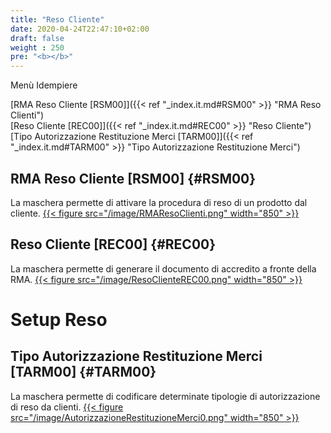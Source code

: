 ```yaml
---
title: "Reso Cliente"
date: 2020-04-24T22:47:10+02:00
draft: false
weight : 250
pre: "<b></b>"
---
```


Menù Idempiere

[RMA Reso Cliente [RSM00]]({{< ref "_index.it.md#RSM00" >}} "RMA Reso Clienti") <br>
[Reso Cliente [REC00]]({{< ref "_index.it.md#REC00" >}} "Reso Cliente") <br>
[Tipo Autorizzazione Restituzione Merci [TARM00]]({{< ref "_index.it.md#TARM00" >}} "Tipo Autorizzazione Restituzione Merci") <br>


## RMA Reso Cliente [RSM00] {#RSM00}
La maschera permette di attivare la procedura di reso di un prodotto dal cliente.
[{{< figure src="/image/RMAResoClienti.png"  width="850"  >}}](/image/RMAResoClienti.png)
## Reso Cliente [REC00] {#REC00}
La maschera permette di generare il documento di accredito a fronte della RMA.
[{{< figure src="/image/ResoClienteREC00.png"  width="850"  >}}](/image/ResoClienteREC00.png)
# Setup Reso
## Tipo Autorizzazione Restituzione Merci [TARM00] {#TARM00}
La maschera permette di codificare determinate tipologie di autorizzazione di reso da clienti.
[{{< figure src="/image/AutorizzazioneRestituzioneMerci0.png"  width="850"  >}}](/image/AutorizzazioneRestituzioneMerci0.png)






